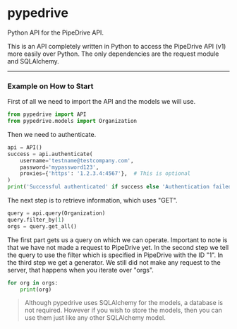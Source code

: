 # pypedrive
Python API for the PipeDrive API.

This is an API completely written in Python to access the PipeDrive API (v1) more easily over Python.
The only dependencies are the request module and SQLAlchemy.

---
### Example on How to Start
First of all we need to import the API and the models we will use.
```python
from pypedrive import API
from pypedrive.models import Organization
```
Then we need to authenticate.
```python
api = API()
success = api.authenticate(
    username='testname@testcompany.com',
    password='mypassword123',
    proxies={'https': '1.2.3.4:4567'},  # This is optional
)
print('Successful authenticated' if success else 'Authentication failed')
```
The next step is to retrieve information, which uses "GET".
```python
query = api.query(Organization)
query.filter_by(1)
orgs = query.get_all()
```
The first part gets us a query on which we can operate. Important to note is that we have not made a request to PipeDrive yet.
In the second step we tell the query to use the filter which is specified in PipeDrive with the ID "1".
In the third step we get a generator. We still did not make any request to the server, that happens when you iterate over "orgs".
```python
for org in orgs:
    print(org)
```
> Although pypedrive uses SQLAlchemy for the models, a database is not required.
> However if you wish to store the models, then you can use them just like any other SQLAlchemy model.

